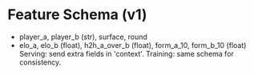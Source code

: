 # Feature Schema (v1)
- player_a, player_b (str), surface, round
- elo_a, elo_b (float), h2h_a_over_b (float), form_a_10, form_b_10 (float)
Serving: send extra fields in 'context'. Training: same schema for consistency.
